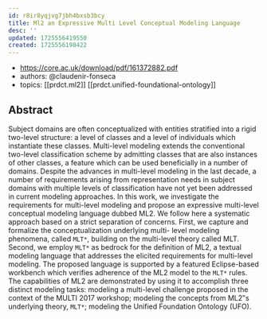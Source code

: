```yaml
---
id: r8ir8yqjvg7jbh4bxsb3bcy
title: Ml2 an Expressive Multi Level Conceptual Modeling Language
desc: ''
updated: 1725556419550
created: 1725556198422
---
```


- https://core.ac.uk/download/pdf/161372882.pdf
- authors: @claudenir-fonseca
- topics: [[prdct.ml2]] [[prdct.unified-foundational-ontology]]

## Abstract

Subject domains are often conceptualized with entities stratified into a rigid two-level structure: a level of classes and a level of individuals which instantiate these classes. Multi-level modeling extends the conventional two-level classification scheme by admitting classes that are also instances of other classes, a feature which can be used beneficially in a number of domains. Despite the advances in multi-level modeling in the last decade, a number of requirements arising from representation needs in subject domains with multiple levels of classification have not yet been addressed in current modeling approaches. In this work, we investigate the requirements for multi-level modeling and propose an expressive multi-level conceptual modeling language dubbed ML2. We follow here a systematic approach based on a strict separation of concerns. First, we capture and formalize the conceptualization underlying multi- level modeling phenomena, called `MLT*`, building on the multi-level theory called MLT. Second, we employ `MLT*` as bedrock for the definition of ML2, a textual modeling language that addresses the elicited requirements for multi-level modeling. The proposed language is supported by a featured Eclipse-based workbench which verifies adherence of the ML2 model to the `MLT*` rules. The capabilities of ML2 are demonstrated by using it to accomplish three distinct modeling tasks: modeling a multi-level challenge proposed in the context of the MULTI 2017 workshop; modeling the concepts from ML2‟s underlying theory, `MLT*`; modeling the Unified Foundation Ontology (UFO).


